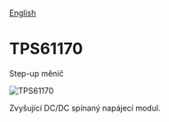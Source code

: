 
[English](./README.md)
<!--- module --->
# TPS61170
<!--- Emodule --->

<!--- subtitle ---> Step-up měnič<!--- Esubtitle --->

![TPS61170](/doc/img/TPS61170_QRcode.png)

<!--- description ---> Zvyšující DC/DC spínaný napájecí modul.<!--- Edescription --->
            
